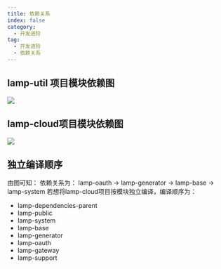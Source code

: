 ```yaml
---
title: 依赖关系
index: false
category:
  - 开发进阶
tag:
  - 开发进阶
  - 依赖关系
---
```


## lamp-util 项目模块依赖图

![](/images/advanced/lamp-util依赖图.drawio.png)

## lamp-cloud项目模块依赖图

![](/images/advanced/lamp-cloud依赖图.png)



## 独立编译顺序

由图可知： 依赖关系为： lamp-oauth -> lamp-generator -> lamp-base -> lamp-system
若想将lamp-cloud项目按模块独立编译，编译顺序为：

- lamp-dependencies-parent
- lamp-public
- lamp-system
- lamp-base
- lamp-generator
- lamp-oauth
- lamp-gateway
- lamp-support

## 
